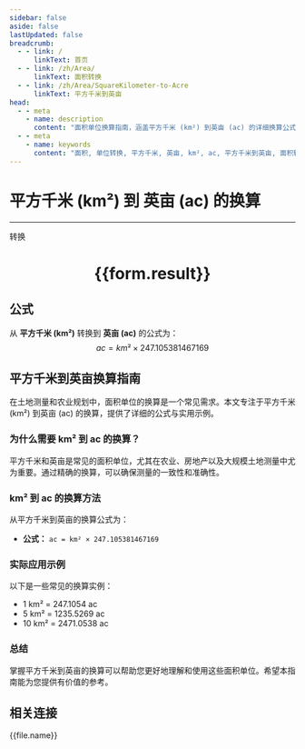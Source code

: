 ```yaml
---
sidebar: false
aside: false
lastUpdated: false
breadcrumb:
  - - link: /
      linkText: 首页
  - - link: /zh/Area/
      linkText: 面积转换
  - - link: /zh/Area/SquareKilometer-to-Acre
      linkText: 平方千米到英亩
head:
  - - meta
    - name: description
      content: "面积单位换算指南，涵盖平方千米 (km²) 到英亩 (ac) 的详细换算公式与说明。"
  - - meta
    - name: keywords
      content: "面积, 单位转换, 平方千米, 英亩, km², ac, 平方千米到英亩, 面积转换指南"
---
```

# 平方千米 (km²) 到 英亩 (ac) 的换算
---
<script setup>
import { onMounted, reactive, inject, ref } from 'vue'
import { NButton, NForm, NFormItem, NInput, NInputNumber, NSelect, NCard, useMessage,NGrid ,NGi } from 'naive-ui'
import { defineClientComponent } from 'vitepress'
import { Area } from '../../files';

const convert = inject('convert')

const form = reactive({
  number: null,
  result: '',
})

const convertHandler = () => {
  if (form.number !== null && !isNaN(form.number)) {
    const convertedValue = parseFloat(form.number) * 247.105381467169
    form.result = `${form.number}km² = ${convertedValue.toFixed(4)}ac`
  } else {
    form.result = '请输入有效的数值。'
  }
}
</script>

<n-form size="large" :model="form">
  <n-form-item label="平方千米 (km²)">
    <n-input-number v-model:value="form.number" placeholder="输入平方千米" style="width: 100%" />
  </n-form-item>
  <n-form-item>
    <n-button type="primary" @click="convertHandler" block>转换</n-button>
  </n-form-item>
</n-form>

<n-card  embedded :bordered="false" hoverable>
  <div  style="text-align:center">
    <h1>{{form.result}}</h1>
  </div>
</n-card>

## 公式

从 **平方千米 (km²)** 转换到 **英亩 (ac)** 的公式为：
$$ ac = km² \times 247.105381467169 $$

## 平方千米到英亩换算指南

在土地测量和农业规划中，面积单位的换算是一个常见需求。本文专注于平方千米 (km²) 到英亩 (ac) 的换算，提供了详细的公式与实用示例。

### 为什么需要 km² 到 ac 的换算？

平方千米和英亩是常见的面积单位，尤其在农业、房地产以及大规模土地测量中尤为重要。通过精确的换算，可以确保测量的一致性和准确性。

### km² 到 ac 的换算方法

从平方千米到英亩的换算公式为：

- **公式：** `ac = km² × 247.105381467169`

### 实际应用示例

以下是一些常见的换算实例：

- 1 km² = 247.1054 ac
- 5 km² = 1235.5269 ac
- 10 km² = 2471.0538 ac

### 总结

掌握平方千米到英亩的换算可以帮助您更好地理解和使用这些面积单位。希望本指南能为您提供有价值的参考。

## 相关连接
<n-grid x-gap="12" :cols="4">
  <n-gi v-for="(file, index) in Area" :key="index">
    <n-button
      text
      tag="a"
      :href="file.path"
      type="primary"
    >
      {{file.name}}
    </n-button>
  </n-gi>
</n-grid>